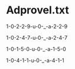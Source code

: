 # Adprovel.txt
1-0-2-2-9-u-0-_-a-2-2-9

1-0-2-4-7-u-0-_-a-2-4-7

1-0-1-5-0-u-0-_-a-1-5-0

1-0-4-1-1-u-0-_-a-4-1-1

